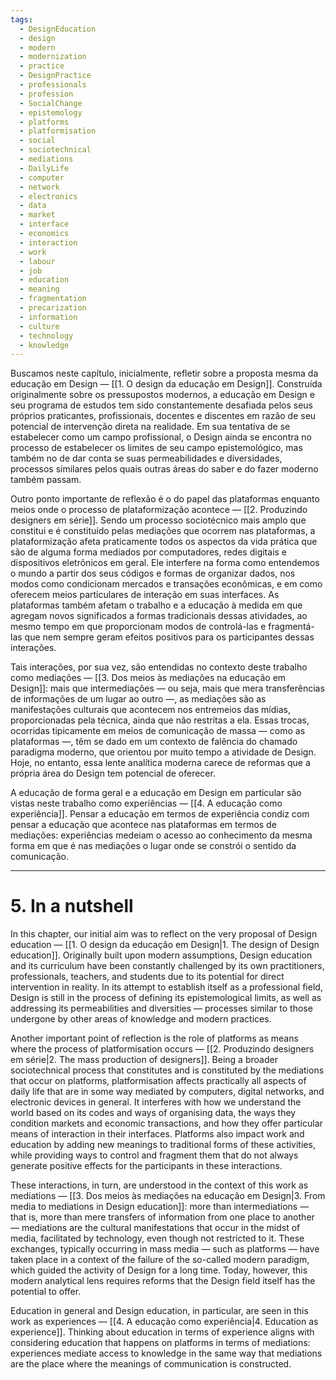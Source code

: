 ```yaml
---
tags:
  - DesignEducation
  - design
  - modern
  - modernization
  - practice
  - DesignPractice
  - professionals
  - profession
  - SocialChange
  - epistemology
  - platforms
  - platformisation
  - social
  - sociotechnical
  - mediations
  - DailyLife
  - computer
  - network
  - electronics
  - data
  - market
  - interface
  - economics
  - interaction
  - work
  - labour
  - job
  - education
  - meaning
  - fragmentation
  - precarization
  - information
  - culture
  - technology
  - knowledge
---
```

Buscamos neste capítulo, inicialmente, refletir sobre a proposta mesma da educação em Design — [[1. O design da educação em Design]]. Construída originalmente sobre os pressupostos modernos, a educação em Design e seu programa de estudos tem sido constantemente desafiada pelos seus próprios praticantes, profissionais, docentes e discentes em razão de seu potencial de intervenção direta na realidade. Em sua tentativa de se estabelecer como um campo profissional, o Design ainda se encontra no processo de estabelecer os limites de seu campo epistemológico, mas também no de dar conta se suas permeabilidades e diversidades, processos similares pelos quais outras áreas do saber e do fazer moderno também passam.

Outro ponto importante de reflexão é o do papel das plataformas enquanto meios onde o processo de plataformização acontece — [[2. Produzindo designers em série]]. Sendo um processo sociotécnico mais amplo que constitui e é constituído pelas mediações que ocorrem nas plataformas, a plataformização afeta praticamente todos os aspectos da vida prática que são de alguma forma mediados por computadores, redes digitais e dispositivos eletrônicos em geral. Ele interfere na forma como entendemos o mundo a partir dos seus códigos e formas de organizar dados, nos modos como condicionam mercados e transações econômicas, e em como oferecem meios particulares de interação em suas interfaces. As plataformas também afetam o trabalho e a educação à medida em que agregam novos significados a formas tradicionais dessas atividades, ao mesmo tempo em que proporcionam modos de controlá-las e fragmentá-las que nem sempre geram efeitos positivos para os participantes dessas interações.

Tais interações, por sua vez, são entendidas no contexto deste trabalho como mediações — [[3. Dos meios às mediações na educação em Design]]: mais que intermediações — ou seja, mais que mera transferências de informações de um lugar ao outro —, as mediações são as manifestações culturais que acontecem nos entremeios das mídias, proporcionadas pela técnica, ainda que não restritas a ela. Essas trocas, ocorridas tipicamente em meios de comunicação de massa — como as plataformas —, têm se dado em um contexto de falência do chamado paradigma moderno, que orientou por muito tempo a atividade de Design. Hoje, no entanto, essa lente analítica moderna carece de reformas que a própria área do Design tem potencial de oferecer.

A educação de forma geral e a educação em Design em particular são vistas neste trabalho como experiências — [[4. A educação como experiência]]. Pensar a educação em termos de experiência condiz com pensar a educação que acontece nas plataformas em termos de mediações: experiências medeiam o acesso ao conhecimento da mesma forma em que é nas mediações o lugar onde se constrói o sentido da comunicação.

---
# 5. In a nutshell
In this chapter, our initial aim was to reflect on the very proposal of Design education — [[1. O design da educação em Design|1. The design of Design education]]. Originally built upon modern assumptions, Design education and its curriculum have been constantly challenged by its own practitioners, professionals, teachers, and students due to its potential for direct intervention in reality. In its attempt to establish itself as a professional field, Design is still in the process of defining its epistemological limits, as well as addressing its permeabilities and diversities — processes similar to those undergone by other areas of knowledge and modern practices.

Another important point of reflection is the role of platforms as means where the process of platformisation occurs — [[2. Produzindo designers em série|2. The mass production of designers]]. Being a broader sociotechnical process that constitutes and is constituted by the mediations that occur on platforms, platformisation affects practically all aspects of daily life that are in some way mediated by computers, digital networks, and electronic devices in general. It interferes with how we understand the world based on its codes and ways of organising data, the ways they condition markets and economic transactions, and how they offer particular means of interaction in their interfaces. Platforms also impact work and education by adding new meanings to traditional forms of these activities, while providing ways to control and fragment them that do not always generate positive effects for the participants in these interactions.

These interactions, in turn, are understood in the context of this work as mediations — [[3. Dos meios às mediações na educação em Design|3. From media to mediations in Design education]]: more than intermediations — that is, more than mere transfers of information from one place to another — mediations are the cultural manifestations that occur in the midst of media, facilitated by technology, even though not restricted to it. These exchanges, typically occurring in mass media — such as platforms — have taken place in a context of the failure of the so-called modern paradigm, which guided the activity of Design for a long time. Today, however, this modern analytical lens requires reforms that the Design field itself has the potential to offer.

Education in general and Design education, in particular, are seen in this work as experiences — [[4. A educação como experiência|4. Education as experience]]. Thinking about education in terms of experience aligns with considering education that happens on platforms in terms of mediations: experiences mediate access to knowledge in the same way that mediations are the place where the meanings of communication is constructed.